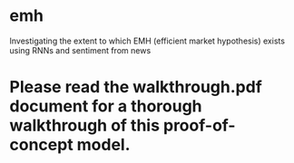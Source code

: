 # emh
Investigating the extent to which EMH (efficient market hypothesis) exists using RNNs and sentiment from news

# Please read the walkthrough.pdf document for a thorough walkthrough of this proof-of-concept model.
